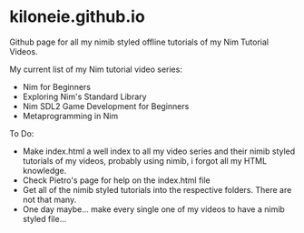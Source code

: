 # kiloneie.github.io
Github page for all my nimib styled offline tutorials of my Nim Tutorial Videos.

My current list of my Nim tutorial video series:
- Nim for Beginners
- Exploring Nim's Standard Library
- Nim SDL2 Game Development for Beginners
- Metaprogramming in Nim

To Do:
- Make index.html a well index to all my video series and their nimib styled tutorials of my videos, probably using nimib, i forgot all my HTML knowledge.
- Check Pietro's page for help on the index.html file
- Get all of the nimib styled tutorials into the respective folders. There are not that many.
- One day maybe... make every single one of my videos to have a nimib styled file...
